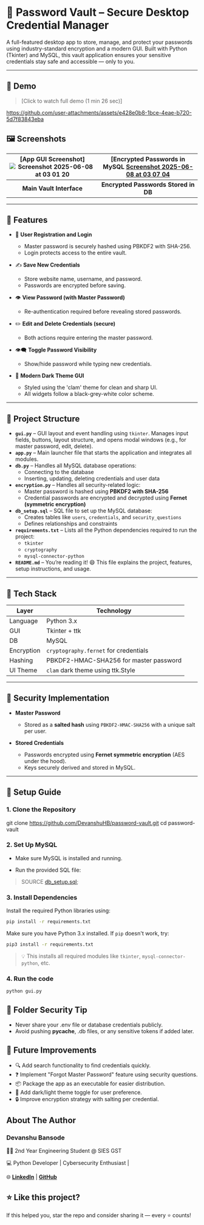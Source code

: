 # 🔐 Password Vault – Secure Desktop Credential Manager

A full-featured desktop app to store, manage, and protect your passwords using industry-standard encryption and a modern GUI. Built with Python (Tkinter) and MySQL, this vault application ensures your sensitive credentials stay safe and accessible — only to you.

---

## 🎥 Demo

> [Click to watch full demo (1 min 26 sec)] 

https://github.com/user-attachments/assets/e428e0b8-1bce-4eae-b720-5d7f83843eba



## 🖼️ Screenshots

| [App GUI Screenshot] ![Screenshot 2025-06-08 at 03 01 20](https://github.com/user-attachments/assets/4644b353-68ce-4ca0-8b63-9e969f49e243)| [Encrypted Passwords in MySQL [Screenshot 2025-06-08 at 03 07 04](https://github.com/user-attachments/assets/90548663-0f27-4632-95de-a3503e51ef5f)|
|:--:|:--:|
| **Main Vault Interface** | **Encrypted Passwords Stored in DB** |

---

## 🚀 Features

- 🔐 **User Registration and Login**  
  - Master password is securely hashed using PBKDF2 with SHA-256.
  - Login protects access to the entire vault.

- ✍️ **Save New Credentials**  
  - Store website name, username, and password.
  - Passwords are encrypted before saving.

- 👁️ **View Password (with Master Password)**  
  - Re-authentication required before revealing stored passwords.

- ✏️ **Edit and Delete Credentials (secure)**  
  - Both actions require entering the master password.

- 👁️‍🗨️ **Toggle Password Visibility**  
  - Show/hide password while typing new credentials.

- 🎨 **Modern Dark Theme GUI**  
  - Styled using the 'clam' theme for clean and sharp UI.
  - All widgets follow a black-grey-white color scheme.

---

## 📁 Project Structure

- **`gui.py`** – GUI layout and event handling using `tkinter`. Manages input fields, buttons, layout structure, and opens modal windows (e.g., for master password, edit, delete).
- **`app.py`** – Main launcher file that starts the application and integrates all modules.
- **`db.py`** – Handles all MySQL database operations:
  - Connecting to the database
  - Inserting, updating, deleting credentials and user data
- **`encryption.py`** – Handles all security-related logic:
  - Master password is hashed using **PBKDF2 with SHA-256**
  - Credential passwords are encrypted and decrypted using **Fernet (symmetric encryption)**
- **`db_setup.sql`** – SQL file to set up the MySQL database:
  - Creates tables like `users`, `credentials`, and `security_questions`
  - Defines relationships and constraints
- **`requirements.txt`** – Lists all the Python dependencies required to run the project:
  - `tkinter`
  - `cryptography`
  - `mysql-connector-python`
- **`README.md`** – You’re reading it! 😄 This file explains the project, features, setup instructions, and usage.

---

## 🔧 Tech Stack

| Layer        | Technology                             |
|--------------|-----------------------------------------|
| Language     | Python 3.x                              |
| GUI          | Tkinter + ttk                          |
| DB           | MySQL                                  |
| Encryption   | `cryptography.fernet` for credentials   |
| Hashing      | PBKDF2-HMAC-SHA256 for master password |
| UI Theme     | `clam` dark theme using ttk.Style       |

---

## 🧠 Security Implementation

- **Master Password**  
  - Stored as a **salted hash** using `PBKDF2-HMAC-SHA256` with a unique salt per user.
  
- **Stored Credentials**  
  - Passwords encrypted using **Fernet symmetric encryption** (AES under the hood).
  - Keys securely derived and stored in MySQL.
  
---

## 📜 Setup Guide

### 1. Clone the Repository

git clone https://github.com/DevanshuHB/password-vault.git
cd password-vault

### 2. Set Up MySQL
- Make sure MySQL is installed and running.
* Run the provided SQL file:
> SOURCE [db_setup.sql](https://github.com/DevanshuHB/Password-Vault/blob/main/db_setup.sql);

### 3. Install Dependencies

Install the required Python libraries using:

```bash
pip install -r requirements.txt
```

Make sure you have Python 3.x installed. If `pip` doesn't work, try:

```bash
pip3 install -r requirements.txt
```

> 💡 This installs all required modules like `tkinter`, `mysql-connector-python`, etc.

### 4. Run the code
```bash
python gui.py
```

## 🔐 Folder Security Tip

- Never share your .env file or database credentials publicly.
- Avoid pushing __pycache__, .db files, or any sensitive tokens if added later.

## 🚀 Future Improvements

- 🔍 Add search functionality to find credentials quickly.
- ❓ Implement "Forgot Master Password" feature using security questions.
- 📦 Package the app as an executable for easier distribution.
- 🌙 Add dark/light theme toggle for user preference.
- 🔒 Improve encryption strategy with salting per credential.

## About The Author

### Devanshu Bansode

🧑‍🎓 2nd Year Engineering Student @ SIES GST

💻 Python Developer | Cybersecurity Enthusiast |

🌐 [**LinkedIn**](https://www.linkedin.com/in/devanshu-bansode-bb6a84320) | [**GitHub**](https://github.com/DevanshuHB)

## ⭐️ Like this project?

If this helped you, star the repo and consider sharing it — every ⭐ counts!
